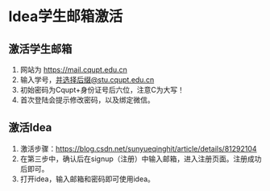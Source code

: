 # Idea学生邮箱激活

## 激活学生邮箱

1. 网站为 https://mail.cqupt.edu.cn
2. 输入学号，并选择后缀@stu.cqupt.edu.cn
3. 初始密码为Cqupt+身份证号后六位，注意C为大写！
4. 首次登陆会提示修改密码，以及绑定微信。

## 激活Idea

1. 激活步骤：https://blog.csdn.net/sunyueqinghit/article/details/81292104
2. 在第三步中，确认后在signup（注册）中输入邮箱，进入注册页面。注册成功后即可。
3. 打开idea，输入邮箱和密码即可使用idea。

